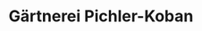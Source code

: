 ---
title: "Gärtnerei Pichler-Koban"
url: /velden-am-woerther-see/gaertnerei-pichler-koban-goeriacher-strasse/
shop: Garten-Center
---